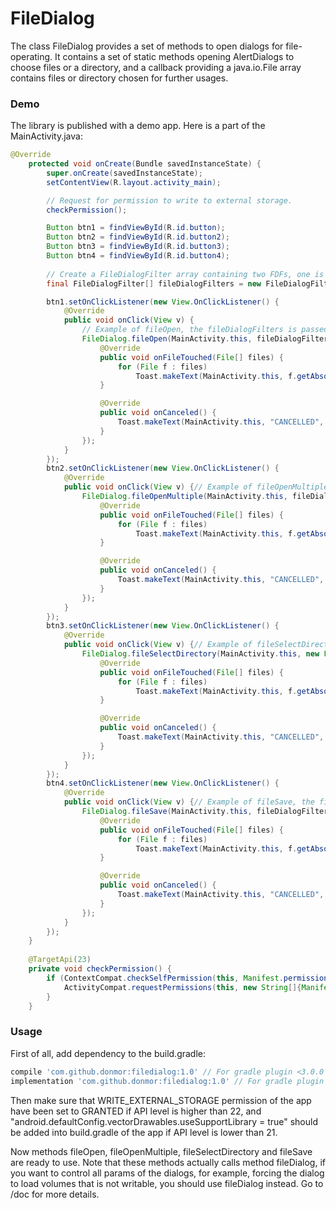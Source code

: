# FileDialog

The class FileDialog provides a set of methods to open dialogs for file-operating. It contains a set of static methods opening AlertDialogs to choose files or a directory, and a callback providing a java.io.File array contains files or directory chosen for further usages.

### Demo

The library is published with a demo app. Here is a part of the MainActivity.java: 

```java
@Override
	protected void onCreate(Bundle savedInstanceState) {
		super.onCreate(savedInstanceState);
		setContentView(R.layout.activity_main);

        // Request for permission to write to external storage.
		checkPermission();

		Button btn1 = findViewById(R.id.button);
		Button btn2 = findViewById(R.id.button2);
		Button btn3 = findViewById(R.id.button3);
		Button btn4 = findViewById(R.id.button4);
		
        // Create a FileDialogFilter array containing two FDFs, one is constructed with HTML file type and its extensions, and another is constructed to accept all file types (Can be replaced with constant FileDialog.ALL).
		final FileDialogFilter[] fileDialogFilters = new FileDialogFilter[]{new FileDialogFilter(".html;.htm", new String[]{".html", ".htm"}),new FileDialogFilter("*", new String[]{"*"})};

		btn1.setOnClickListener(new View.OnClickListener() {
			@Override
			public void onClick(View v) {
			    // Example of fileOpen, the fileDialogFilters is passed in.
				FileDialog.fileOpen(MainActivity.this, fileDialogFilters, new FileDialog.OnFileTouchedListener() {
					@Override
					public void onFileTouched(File[] files) {
						for (File f : files)
							Toast.makeText(MainActivity.this, f.getAbsolutePath(), Toast.LENGTH_SHORT).show();
					}

					@Override
					public void onCanceled() {
						Toast.makeText(MainActivity.this, "CANCELLED", Toast.LENGTH_SHORT).show();
					}
				});
			}
		});
		btn2.setOnClickListener(new View.OnClickListener() {
			@Override
			public void onClick(View v) {// Example of fileOpenMultiple, the fileDialogFilters is passed in.
				FileDialog.fileOpenMultiple(MainActivity.this, fileDialogFilters, new FileDialog.OnFileTouchedListener() {
					@Override
					public void onFileTouched(File[] files) {
						for (File f : files)
							Toast.makeText(MainActivity.this, f.getAbsolutePath(), Toast.LENGTH_SHORT).show();
					}

					@Override
					public void onCanceled() {
						Toast.makeText(MainActivity.this, "CANCELLED", Toast.LENGTH_SHORT).show();
					}
				});
			}
		});
		btn3.setOnClickListener(new View.OnClickListener() {
			@Override
			public void onClick(View v) {// Example of fileSelectDirectory.
				FileDialog.fileSelectDirectory(MainActivity.this, new FileDialog.OnFileTouchedListener() {
					@Override
					public void onFileTouched(File[] files) {
						for (File f : files)
							Toast.makeText(MainActivity.this, f.getAbsolutePath(), Toast.LENGTH_SHORT).show();
					}

					@Override
					public void onCanceled() {
						Toast.makeText(MainActivity.this, "CANCELLED", Toast.LENGTH_SHORT).show();
					}
				});
			}
		});
		btn4.setOnClickListener(new View.OnClickListener() {
			@Override
			public void onClick(View v) {// Example of fileSave, the fileDialogFilters is passed in.
				FileDialog.fileSave(MainActivity.this, fileDialogFilters, new FileDialog.OnFileTouchedListener() {
					@Override
					public void onFileTouched(File[] files) {
						for (File f : files)
							Toast.makeText(MainActivity.this, f.getAbsolutePath(), Toast.LENGTH_SHORT).show();
					}

					@Override
					public void onCanceled() {
						Toast.makeText(MainActivity.this, "CANCELLED", Toast.LENGTH_SHORT).show();
					}
				});
			}
		});
	}
	
	@TargetApi(23)
	private void checkPermission() {
		if (ContextCompat.checkSelfPermission(this, Manifest.permission.WRITE_EXTERNAL_STORAGE) != PackageManager.PERMISSION_GRANTED) {
			ActivityCompat.requestPermissions(this, new String[]{Manifest.permission.WRITE_EXTERNAL_STORAGE}, 1);
		}
	}
```

### Usage

First of all, add dependency to the build.gradle: 

```groovy
compile 'com.github.donmor:filedialog:1.0' // For gradle plugin <3.0.0
implementation 'com.github.donmor:filedialog:1.0' // For gradle plugin >=3.0.0
```

Then make sure that WRITE_EXTERNAL_STORAGE permission of the app have been set to GRANTED if API level is higher than 22, and "android.defaultConfig.vectorDrawables.useSupportLibrary = true" should be added into build.gradle of the app if API level is lower than 21.

Now methods fileOpen, fileOpenMultiple, fileSelectDirectory and fileSave are ready to use. Note that these methods actually calls method fileDialog, if you want to control all params of the dialogs, for example, forcing the dialog to load volumes that is not writable, you should use fileDialog instead. Go to /doc for more details.














